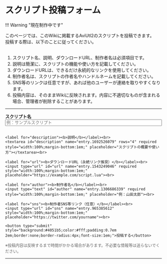 # スクリプト投稿フォーム

!!! Warning "現在制作中です"

このページでは、このWikiに掲載するAviUtl2のスクリプトを投稿できます。<br>
投稿する際は、以下のことに従ってください。<br><br>
1. スクリプト名、説明、ダウンロードURL、制作者名は必須項目です。<br>
2. 説明は簡潔に、スクリプトの機能や使い方を記載してください。<br>
3. ダウンロードURLは、できるだけ永続的なリンクを使用してください。<br>
4. 制作者名は、スクリプトの作者名やハンドルネームを記載してください。<br>
5. SNS等のリンクは任意ですが、あれば他のユーザーが連絡を取りやすくなります。<br>
6. 投稿内容は、そのままWikiに反映されます。内容に不適切なものが含まれる場合、管理者が削除することがあります。

---

<div class="script-form-container">
  <form action="https://docs.google.com/forms/d/e/1FAIpQLScf7Go-ZSdZKM5q3C1Tb85CtB0n78u1joIhXEIV0lPwI4QVcA/formResponse" method="POST" target="_blank">
    <label for="script_name"><b>スクリプト名</b></label><br>
    <input type="text" id="script_name" name="entry.1987768841" required style="width:100%;margin-bottom:1em;" placeholder="例：サンプルスクリプト"><br>

    <label for="description"><b>説明</b></label><br>
    <textarea id="description" name="entry.1692526079" rows="4" required style="width:100%;margin-bottom:1em;" placeholder="スクリプトの概要や使い方"></textarea><br>

    <label for="url"><b>ダウンロードURL（永続リンク推奨）</b></label><br>
    <input type="url" id="url" name="entry.1543249046" required style="width:100%;margin-bottom:1em;" placeholder="https://example.com/script.lua"><br>

    <label for="author"><b>制作者名</b></label><br>
    <input type="text" id="author" name="entry.1306686339" required style="width:100%;margin-bottom:1em;" placeholder="例：山田太郎"><br>

    <label for="sns"><b>制作者SNS等リンク（任意）</b></label><br>
    <input type="url" id="sns" name="entry.965385612" style="width:100%;margin-bottom:1em;" placeholder="https://twitter.com/yourname"><br>

    <button type="submit" style="background:#4051b5;color:#fff;padding:0.7em 2em;border:none;border-radius:4px;font-size:1em;">投稿する</button>
  </form>
  <p style="font-size:0.9em;color:#666;margin-top:1em;">※投稿内容は反映するまで時間がかかる場合があります。不必要な情報等は送らないでください。</p>
</div>

---
